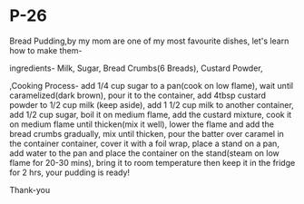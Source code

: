 # P-26

Bread Pudding,by my mom are one of my most favourite dishes,
let's learn how to make them-

ingredients-
Milk,
Sugar,
Bread Crumbs(6 Breads),
Custard Powder,

,Cooking Process-
add 1/4 cup sugar to a pan(cook on low flame),
wait until caramelized(dark brown),
pour it to the container,
add 4tbsp custard powder to 1/2 cup milk (keep aside),
add 1 1/2 cup milk to another container,
add 1/2 cup sugar,
boil it on medium flame,
add the custard mixture,
cook it on medium flame until thicken(mix it well),
lower the flame and add the bread crumbs gradually,
mix until thicken,
pour the batter over caramel in the container container,
cover it with a foil wrap,
place a stand on a pan, add water to the pan and place the container on the stand(steam on low flame for 20-30 mins),
bring it to room temperature then keep it in the fridge for 2 hrs,
your pudding is ready!

Thank-you